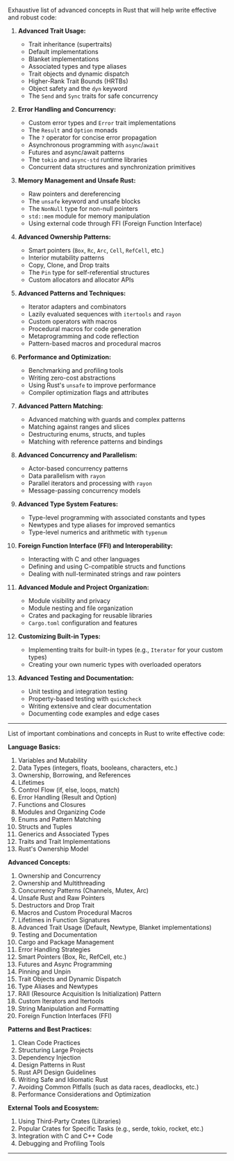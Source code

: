 Exhaustive list of advanced concepts in Rust that will help write effective and robust code:

1. **Advanced Trait Usage:**
   - Trait inheritance (supertraits)
   - Default implementations
   - Blanket implementations
   - Associated types and type aliases
   - Trait objects and dynamic dispatch
   - Higher-Rank Trait Bounds (HRTBs)
   - Object safety and the `dyn` keyword
   - The `Send` and `Sync` traits for safe concurrency

2. **Error Handling and Concurrency:**
   - Custom error types and `Error` trait implementations
   - The `Result` and `Option` monads
   - The `?` operator for concise error propagation
   - Asynchronous programming with `async`/`await`
   - Futures and async/await patterns
   - The `tokio` and `async-std` runtime libraries
   - Concurrent data structures and synchronization primitives

3. **Memory Management and Unsafe Rust:**
   - Raw pointers and dereferencing
   - The `unsafe` keyword and unsafe blocks
   - The `NonNull` type for non-null pointers
   - `std::mem` module for memory manipulation
   - Using external code through FFI (Foreign Function Interface)

4. **Advanced Ownership Patterns:**
   - Smart pointers (`Box`, `Rc`, `Arc`, `Cell`, `RefCell`, etc.)
   - Interior mutability patterns
   - Copy, Clone, and Drop traits
   - The `Pin` type for self-referential structures
   - Custom allocators and allocator APIs

5. **Advanced Patterns and Techniques:**
   - Iterator adapters and combinators
   - Lazily evaluated sequences with `itertools` and `rayon`
   - Custom operators with macros
   - Procedural macros for code generation
   - Metaprogramming and code reflection
   - Pattern-based macros and procedural macros

6. **Performance and Optimization:**
   - Benchmarking and profiling tools
   - Writing zero-cost abstractions
   - Using Rust's `unsafe` to improve performance
   - Compiler optimization flags and attributes

7. **Advanced Pattern Matching:**
   - Advanced matching with guards and complex patterns
   - Matching against ranges and slices
   - Destructuring enums, structs, and tuples
   - Matching with reference patterns and bindings

8. **Advanced Concurrency and Parallelism:**
   - Actor-based concurrency patterns
   - Data parallelism with `rayon`
   - Parallel iterators and processing with `rayon`
   - Message-passing concurrency models

9. **Advanced Type System Features:**
   - Type-level programming with associated constants and types
   - Newtypes and type aliases for improved semantics
   - Type-level numerics and arithmetic with `typenum`

10. **Foreign Function Interface (FFI) and Interoperability:**
    - Interacting with C and other languages
    - Defining and using C-compatible structs and functions
    - Dealing with null-terminated strings and raw pointers

11. **Advanced Module and Project Organization:**
    - Module visibility and privacy
    - Module nesting and file organization
    - Crates and packaging for reusable libraries
    - `Cargo.toml` configuration and features

12. **Customizing Built-in Types:**
    - Implementing traits for built-in types (e.g., `Iterator` for your custom types)
    - Creating your own numeric types with overloaded operators

13. **Advanced Testing and Documentation:**
    - Unit testing and integration testing
    - Property-based testing with `quickcheck`
    - Writing extensive and clear documentation
    - Documenting code examples and edge cases


___


List of important combinations and concepts in Rust to write effective code:

**Language Basics:**
1. Variables and Mutability
2. Data Types (integers, floats, booleans, characters, etc.)
3. Ownership, Borrowing, and References
4. Lifetimes
5. Control Flow (if, else, loops, match)
6. Error Handling (Result and Option)
7. Functions and Closures
8. Modules and Organizing Code
9. Enums and Pattern Matching
10. Structs and Tuples
11. Generics and Associated Types
12. Traits and Trait Implementations
13. Rust's Ownership Model

**Advanced Concepts:**
1. Ownership and Concurrency
2. Ownership and Multithreading
3. Concurrency Patterns (Channels, Mutex, Arc)
4. Unsafe Rust and Raw Pointers
5. Destructors and Drop Trait
6. Macros and Custom Procedural Macros
7. Lifetimes in Function Signatures
8. Advanced Trait Usage (Default, Newtype, Blanket implementations)
9. Testing and Documentation
10. Cargo and Package Management
11. Error Handling Strategies
12. Smart Pointers (Box, Rc, RefCell, etc.)
13. Futures and Async Programming
14. Pinning and Unpin
15. Trait Objects and Dynamic Dispatch
16. Type Aliases and Newtypes
17. RAII (Resource Acquisition Is Initialization) Pattern
18. Custom Iterators and Itertools
19. String Manipulation and Formatting
20. Foreign Function Interfaces (FFI)

**Patterns and Best Practices:**
1. Clean Code Practices
2. Structuring Large Projects
3. Dependency Injection
4. Design Patterns in Rust
5. Rust API Design Guidelines
6. Writing Safe and Idiomatic Rust
7. Avoiding Common Pitfalls (such as data races, deadlocks, etc.)
8. Performance Considerations and Optimization

**External Tools and Ecosystem:**
1. Using Third-Party Crates (Libraries)
2. Popular Crates for Specific Tasks (e.g., serde, tokio, rocket, etc.)
3. Integration with C and C++ Code
4. Debugging and Profiling Tools


___

